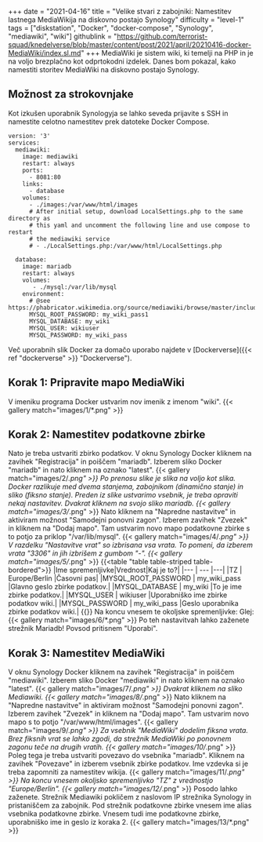 +++
date = "2021-04-16"
title = "Velike stvari z zabojniki: Namestitev lastnega MediaWikija na diskovno postajo Synology"
difficulty = "level-1"
tags = ["diskstation", "Docker", "docker-compose", "Synology", "mediawiki", "wiki"]
githublink = "https://github.com/terrorist-squad/knedelverse/blob/master/content/post/2021/april/20210416-docker-MediaWiki/index.sl.md"
+++
MediaWiki je sistem wiki, ki temelji na PHP in je na voljo brezplačno kot odprtokodni izdelek. Danes bom pokazal, kako namestiti storitev MediaWiki na diskovno postajo Synology.
## Možnost za strokovnjake
Kot izkušen uporabnik Synologyja se lahko seveda prijavite s SSH in namestite celotno namestitev prek datoteke Docker Compose.
```
version: '3'
services:
  mediawiki:
    image: mediawiki
    restart: always
    ports:
      - 8081:80
    links:
      - database
    volumes:
      - ./images:/var/www/html/images
      # After initial setup, download LocalSettings.php to the same directory as
      # this yaml and uncomment the following line and use compose to restart
      # the mediawiki service
      # - ./LocalSettings.php:/var/www/html/LocalSettings.php

  database:
    image: mariadb
    restart: always
    volumes:
       - ./mysql:/var/lib/mysql
    environment:
      # @see https://phabricator.wikimedia.org/source/mediawiki/browse/master/includes/DefaultSettings.php
      MYSQL_ROOT_PASSWORD: my_wiki_pass1
      MYSQL_DATABASE: my_wiki
      MYSQL_USER: wikiuser
      MYSQL_PASSWORD: my_wiki_pass

```
Več uporabnih slik Docker za domačo uporabo najdete v [Dockerverse]({{< ref "dockerverse" >}} "Dockerverse").
## Korak 1: Pripravite mapo MediaWiki
V imeniku programa Docker ustvarim nov imenik z imenom "wiki".
{{< gallery match="images/1/*.png" >}}

## Korak 2: Namestitev podatkovne zbirke
Nato je treba ustvariti zbirko podatkov. V oknu Synology Docker kliknem na zavihek "Registracija" in poiščem "mariadb". Izberem sliko Docker "mariadb" in nato kliknem na oznako "latest".
{{< gallery match="images/2/*.png" >}}
Po prenosu slike je slika na voljo kot slika. Docker razlikuje med dvema stanjema, zabojnikom (dinamično stanje) in sliko (fiksno stanje). Preden iz slike ustvarimo vsebnik, je treba opraviti nekaj nastavitev. Dvakrat kliknem na svojo sliko mariadb.
{{< gallery match="images/3/*.png" >}}
Nato kliknem na "Napredne nastavitve" in aktiviram možnost "Samodejni ponovni zagon". Izberem zavihek "Zvezek" in kliknem na "Dodaj mapo". Tam ustvarim novo mapo podatkovne zbirke s to potjo za priklop "/var/lib/mysql".
{{< gallery match="images/4/*.png" >}}
V razdelku "Nastavitve vrat" so izbrisana vsa vrata. To pomeni, da izberem vrata "3306" in jih izbrišem z gumbom "-".
{{< gallery match="images/5/*.png" >}}
{{<table "table table-striped table-bordered">}}
|Ime spremenljivke|Vrednost|Kaj je to?|
|--- | --- |---|
|TZ	| Europe/Berlin	|Časovni pas|
|MYSQL_ROOT_PASSWORD	| my_wiki_pass	|Glavno geslo zbirke podatkov.|
|MYSQL_DATABASE |	my_wiki	|To je ime zbirke podatkov.|
|MYSQL_USER	| wikiuser |Uporabniško ime zbirke podatkov wiki.|
|MYSQL_PASSWORD	| my_wiki_pass |Geslo uporabnika zbirke podatkov wiki.|
{{</table>}}
Na koncu vnesem te okoljske spremenljivke: Glej:
{{< gallery match="images/6/*.png" >}}
Po teh nastavitvah lahko zaženete strežnik Mariadb! Povsod pritisnem "Uporabi".
## Korak 3: Namestitev MediaWiki
V oknu Synology Docker kliknem na zavihek "Registracija" in poiščem "mediawiki". Izberem sliko Docker "mediawiki" in nato kliknem na oznako "latest".
{{< gallery match="images/7/*.png" >}}
Dvakrat kliknem na sliko Mediawiki.
{{< gallery match="images/8/*.png" >}}
Nato kliknem na "Napredne nastavitve" in aktiviram možnost "Samodejni ponovni zagon". Izberem zavihek "Zvezek" in kliknem na "Dodaj mapo". Tam ustvarim novo mapo s to potjo "/var/www/html/images".
{{< gallery match="images/9/*.png" >}}
Za vsebnik "MediaWiki" dodelim fiksna vrata. Brez fiksnih vrat se lahko zgodi, da strežnik MediaWiki po ponovnem zagonu teče na drugih vratih.
{{< gallery match="images/10/*.png" >}}
Poleg tega je treba ustvariti povezavo do vsebnika "mariadb". Kliknem na zavihek "Povezave" in izberem vsebnik zbirke podatkov. Ime vzdevka si je treba zapomniti za namestitev wikija.
{{< gallery match="images/11/*.png" >}}
Na koncu vnesem okoljsko spremenljivko "TZ" z vrednostjo "Europe/Berlin".
{{< gallery match="images/12/*.png" >}}
Posodo lahko zaženete. Strežnik Mediawiki pokličem z naslovom IP strežnika Synology in pristaniščem za zabojnik. Pod strežnik podatkovne zbirke vnesem ime alias vsebnika podatkovne zbirke. Vnesem tudi ime podatkovne zbirke, uporabniško ime in geslo iz koraka 2.
{{< gallery match="images/13/*.png" >}}
